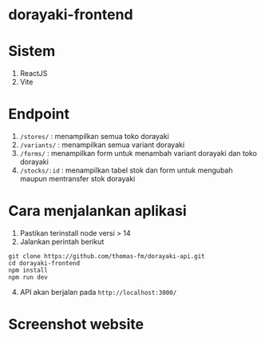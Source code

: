 # dorayaki-frontend

# Sistem
1. ReactJS 
2. Vite
# Endpoint
1. `/stores/` : menampilkan semua toko dorayaki
2. `/variants/` : menampilkan semua variant dorayaki
3. `/forms/` : menampilkan form untuk menambah variant dorayaki dan toko dorayaki
4. `/stocks/:id` : menampilkan tabel stok dan form untuk mengubah maupun mentransfer stok dorayaki
# Cara menjalankan aplikasi
1. Pastikan terinstall node versi > 14
2. Jalankan perintah berikut
```
git clone https://github.com/thomas-fm/dorayaki-api.git
cd dorayaki-frontend
npm install
npm run dev
```
4. API akan berjalan pada `http://localhost:3000/`
# Screenshot website

